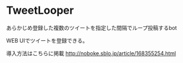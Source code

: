 # TweetLooper

あらかじめ登録した複数のツイートを指定した間隔でループ投稿するbot

WEB UIでツイートを登録できる。

導入方法はこちらに掲載
http://noboke.sblo.jp/article/168355254.html
